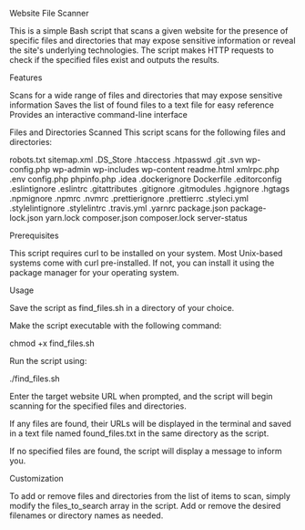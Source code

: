 Website File Scanner

This is a simple Bash script that scans a given website for the presence of specific files and directories that may expose sensitive information or reveal the site's underlying technologies. The script makes HTTP requests to check if the specified files exist and outputs the results.

Features

Scans for a wide range of files and directories that may expose sensitive information
Saves the list of found files to a text file for easy reference
Provides an interactive command-line interface

Files and Directories Scanned
This script scans for the following files and directories:

robots.txt
sitemap.xml 
.DS_Store
.htaccess
.htpasswd
.git
.svn
wp-config.php
wp-admin
wp-includes
wp-content
readme.html
xmlrpc.php
.env
config.php
phpinfo.php
.idea
.dockerignore
Dockerfile
.editorconfig
.eslintignore
.eslintrc
.gitattributes
.gitignore
.gitmodules
.hgignore
.hgtags
.npmignore
.npmrc
.nvmrc
.prettierignore
.prettierrc
.styleci.yml
.stylelintignore
.stylelintrc
.travis.yml
.yarnrc
package.json
package-lock.json
yarn.lock
composer.json
composer.lock
server-status

Prerequisites

This script requires curl to be installed on your system. Most Unix-based systems come with curl pre-installed. If not, you can install it using the package manager for your operating system.

Usage

Save the script as find_files.sh in a directory of your choice.

Make the script executable with the following command:

chmod +x find_files.sh

Run the script using:

./find_files.sh

Enter the target website URL when prompted, and the script will begin scanning for the specified files and directories.

If any files are found, their URLs will be displayed in the terminal and saved in a text file named found_files.txt in the same directory as the script.

If no specified files are found, the script will display a message to inform you.

Customization

To add or remove files and directories from the list of items to scan, simply modify the files_to_search array in the script. Add or remove the desired filenames or directory names as needed.
